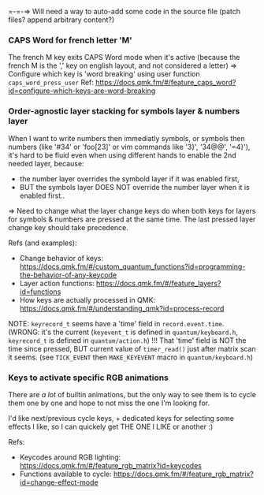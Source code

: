 

=-=-=> Will need a way to auto-add some code in the source file (patch files? append arbitrary content?)

### CAPS Word for french letter 'M'

The french M key exits CAPS Word mode when it's active
(because the french M is the ',' key on english layout, and not considered a letter)
=> Configure which key is 'word breaking' using user function `caps_word_press_user`
Ref: https://docs.qmk.fm/#/feature_caps_word?id=configure-which-keys-are-word-breaking


### Order-agnostic layer stacking for symbols layer & numbers layer

When I want to write numbers then immediatly symbols, or symbols then numbers
(like '#34' or 'foo[23]' or vim commands like '3}', '34@@', '=4}'),
it's hard to be fluid even when using different hands to enable the 2nd needed layer,
because:
* the number layer overrides the symbold layer if it was enabled first,
* BUT the symbols layer DOES NOT override the number layer when it is enabled first..

=> Need to change what the layer change keys do when both keys for layers for symbols & numbers are pressed at the same time. The last pressed layer change key should take precedence.

Refs (and examples):
- Change behavior of keys: https://docs.qmk.fm/#/custom_quantum_functions?id=programming-the-behavior-of-any-keycode
- Layer action functions: https://docs.qmk.fm/#/feature_layers?id=functions
- How keys are actually processed in QMK: https://docs.qmk.fm/#/understanding_qmk?id=process-record

NOTE: `keyrecord_t` seems have a 'time' field in `record.event.time`. (WRONG: it's the current
(`keyevent_t` is defined in `quantum/keyboard.h`, `keyrecord_t` is defined in `quantum/action.h`)
!!! That 'time' field is NOT the time since pressed, BUT current value of `timer_read()` just after matrix scan it seems.
    (see `TICK_EVENT` then `MAKE_KEYEVENT` macro in `quantum/keyboard.h`)


### Keys to activate specific RGB animations

There are _a lot_ of builtin animations, but the only way to see them is to cycle them one by one
and hope to not miss the one I'm looking for.

I'd like next/previous cycle keys, + dedicated keys for selecting some effects I like, so I can
quickely get THE ONE I LIKE or another :)

Refs:
- Keycodes around RGB lighting: https://docs.qmk.fm/#/feature_rgb_matrix?id=keycodes
- Functions available to cycle: https://docs.qmk.fm/#/feature_rgb_matrix?id=change-effect-mode

